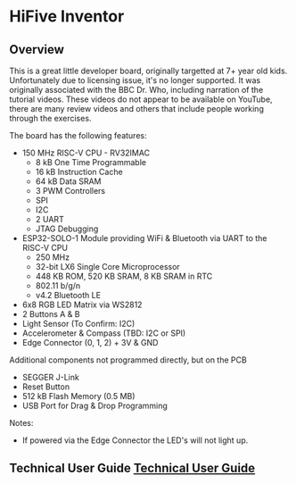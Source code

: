 # HiFive Inventor
## Overview
This is a great little developer board, originally targetted at 7+ year old kids. Unfortunately due to licensing issue, it's no longer supported. It was originally associated with the BBC Dr. Who, including narration of the tutorial videos. These videos do not appear to be available on YouTube, there are many review videos and others that include people working through the exercises.

The board has the following features:  
* 150 MHz RISC-V CPU - RV32IMAC
  * 8 kB One Time Programmable
  * 16 kB Instruction Cache
  * 64 kB Data SRAM
  * 3 PWM Controllers
  * SPI
  * I2C
  * 2 UART
  * JTAG Debugging
* ESP32-SOLO-1 Module providing WiFi & Bluetooth via UART to the RISC-V CPU
  * 250 MHz
  * 32-bit LX6 Single Core Microprocessor
  * 448 KB ROM, 520 KB SRAM, 8 KB SRAM in RTC
  * 802.11 b/g/n
  * v4.2 Bluetooth LE
* 6x8 RGB LED Matrix via WS2812
* 2 Buttons A & B
* Light Sensor (To Confirm: I2C)
* Accelerometer & Compass (TBD: I2C or SPI)
* Edge Connector (0, 1, 2) + 3V & GND

Additional components not programmed directly, but on the PCB
* SEGGER J-Link
* Reset Button
* 512 kB Flash Memory (0.5 MB)
* USB Port for Drag & Drop Programming

Notes:
* If powered via the Edge Connector the LED's will not light up.

## Technical User Guide [Technical User Guide](HiFive_Inventor_Tech_UG_Web.pdf)

